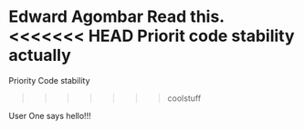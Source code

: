 Edward Agombar
Read this.
<<<<<<< HEAD
Priorit code stability actually
=======

Priority Code stability
>>>>>>> coolstuff


User One says hello!!!
